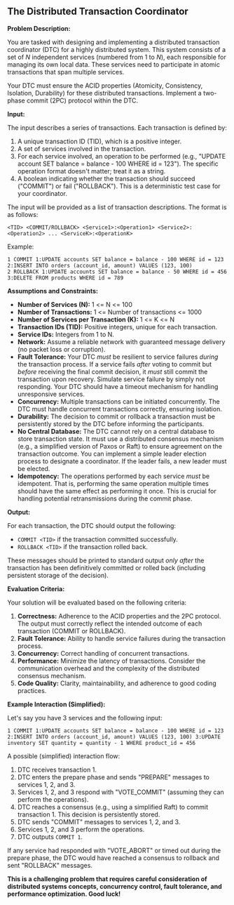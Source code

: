 ## The Distributed Transaction Coordinator

**Problem Description:**

You are tasked with designing and implementing a distributed transaction coordinator (DTC) for a highly distributed system. This system consists of a set of *N* independent services (numbered from 1 to *N*), each responsible for managing its own local data. These services need to participate in atomic transactions that span multiple services.

Your DTC must ensure the ACID properties (Atomicity, Consistency, Isolation, Durability) for these distributed transactions. Implement a two-phase commit (2PC) protocol within the DTC.

**Input:**

The input describes a series of transactions. Each transaction is defined by:

1.  A unique transaction ID (TID), which is a positive integer.
2.  A set of services involved in the transaction.
3.  For each service involved, an operation to be performed (e.g., "UPDATE account SET balance = balance - 100 WHERE id = 123"). The specific operation format doesn't matter; treat it as a string.
4.  A boolean indicating whether the transaction should succeed ("COMMIT") or fail ("ROLLBACK"). This is a deterministic test case for your coordinator.

The input will be provided as a list of transaction descriptions. The format is as follows:

```
<TID> <COMMIT/ROLLBACK> <Service1>:<Operation1> <Service2>:<Operation2> ... <ServiceK>:<OperationK>
```

Example:

```
1 COMMIT 1:UPDATE accounts SET balance = balance - 100 WHERE id = 123 2:INSERT INTO orders (account_id, amount) VALUES (123, 100)
2 ROLLBACK 1:UPDATE accounts SET balance = balance - 50 WHERE id = 456 3:DELETE FROM products WHERE id = 789
```

**Assumptions and Constraints:**

*   **Number of Services (N):** 1 <= N <= 100
*   **Number of Transactions:** 1 <= Number of transactions <= 1000
*   **Number of Services per Transaction (K):** 1 <= K <= N
*   **Transaction IDs (TID):** Positive integers, unique for each transaction.
*   **Service IDs:** Integers from 1 to N.
*   **Network:** Assume a reliable network with guaranteed message delivery (no packet loss or corruption).
*   **Fault Tolerance:** Your DTC *must* be resilient to service failures *during* the transaction process. If a service fails *after* voting to commit but *before* receiving the final commit decision, it *must* still commit the transaction upon recovery.  Simulate service failure by simply not responding. Your DTC should have a timeout mechanism for handling unresponsive services.
*   **Concurrency:** Multiple transactions can be initiated concurrently. The DTC must handle concurrent transactions correctly, ensuring isolation.
*   **Durability:** The decision to commit or rollback a transaction must be persistently stored by the DTC before informing the participants.
*   **No Central Database:**  The DTC cannot rely on a central database to store transaction state.  It must use a distributed consensus mechanism (e.g., a simplified version of Paxos or Raft) to ensure agreement on the transaction outcome. You can implement a simple leader election process to designate a coordinator.  If the leader fails, a new leader must be elected.
*   **Idempotency:**  The operations performed by each service *must* be idempotent.  That is, performing the same operation multiple times should have the same effect as performing it once. This is crucial for handling potential retransmissions during the commit phase.

**Output:**

For each transaction, the DTC should output the following:

*   `COMMIT <TID>` if the transaction committed successfully.
*   `ROLLBACK <TID>` if the transaction rolled back.

These messages should be printed to standard output *only after* the transaction has been definitively committed or rolled back (including persistent storage of the decision).

**Evaluation Criteria:**

Your solution will be evaluated based on the following criteria:

1.  **Correctness:** Adherence to the ACID properties and the 2PC protocol.  The output must correctly reflect the intended outcome of each transaction (COMMIT or ROLLBACK).
2.  **Fault Tolerance:** Ability to handle service failures during the transaction process.
3.  **Concurrency:** Correct handling of concurrent transactions.
4.  **Performance:** Minimize the latency of transactions.  Consider the communication overhead and the complexity of the distributed consensus mechanism.
5.  **Code Quality:** Clarity, maintainability, and adherence to good coding practices.

**Example Interaction (Simplified):**

Let's say you have 3 services and the following input:

```
1 COMMIT 1:UPDATE accounts SET balance = balance - 100 WHERE id = 123 2:INSERT INTO orders (account_id, amount) VALUES (123, 100) 3:UPDATE inventory SET quantity = quantity - 1 WHERE product_id = 456
```

A possible (simplified) interaction flow:

1.  DTC receives transaction 1.
2.  DTC enters the prepare phase and sends "PREPARE" messages to services 1, 2, and 3.
3.  Services 1, 2, and 3 respond with "VOTE_COMMIT" (assuming they can perform the operations).
4.  DTC reaches a consensus (e.g., using a simplified Raft) to commit transaction 1.  This decision is persistently stored.
5.  DTC sends "COMMIT" messages to services 1, 2, and 3.
6.  Services 1, 2, and 3 perform the operations.
7.  DTC outputs `COMMIT 1`.

If any service had responded with "VOTE_ABORT" or timed out during the prepare phase, the DTC would have reached a consensus to rollback and sent "ROLLBACK" messages.

**This is a challenging problem that requires careful consideration of distributed systems concepts, concurrency control, fault tolerance, and performance optimization. Good luck!**
